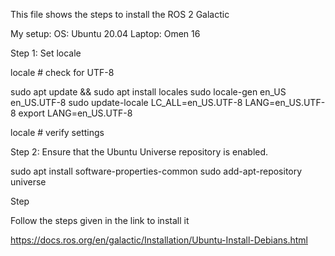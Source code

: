 This file shows the steps to install the ROS 2 Galactic

My setup: 
OS: Ubuntu 20.04
Laptop: Omen 16


Step 1: Set locale

locale  # check for UTF-8 

sudo apt update && sudo apt install locales
sudo locale-gen en_US en_US.UTF-8
sudo update-locale LC_ALL=en_US.UTF-8 LANG=en_US.UTF-8
export LANG=en_US.UTF-8

locale  # verify settings

Step 2: Ensure that the Ubuntu Universe repository is enabled.

sudo apt install software-properties-common
sudo add-apt-repository universe

Step


Follow the steps given in the link to install it

https://docs.ros.org/en/galactic/Installation/Ubuntu-Install-Debians.html


